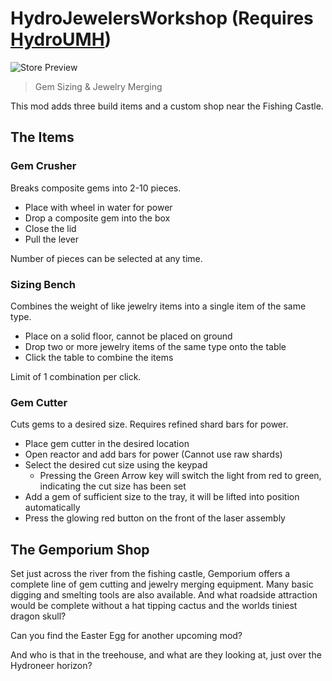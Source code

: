 # HydroJewelersWorkshop (Requires [HydroUMH](https://github.com/RHlNO/HydroneerModding/raw/main/Release%20Mods/501-HydroUMH_P.pak))

![Store Preview](https://cdn.discordapp.com/attachments/714629216041435157/950940430965542912/unknown.png)

 > Gem Sizing & Jewelry Merging

This mod adds three build items and a custom shop near the Fishing Castle.

## The Items

### Gem Crusher
Breaks composite gems into 2-10 pieces.
* Place with wheel in water for power
* Drop a composite gem into the box
* Close the lid
* Pull the lever

Number of pieces can be selected at any time.

### Sizing Bench
Combines the weight of like jewelry items into a single item of the same type.
* Place on a solid floor, cannot be placed on ground
* Drop two or more jewelry items of the same type onto the table
* Click the table to combine the items

Limit of 1 combination per click.

### Gem Cutter
Cuts gems to a desired size. Requires refined shard bars for power.
* Place gem cutter in the desired location
* Open reactor and add bars for power (Cannot use raw shards)
* Select the desired cut size using the keypad
    * Pressing the Green Arrow key will switch the light from red to green, indicating the cut size has been set
* Add a gem of sufficient size to the tray, it will be lifted into position automatically
* Press the glowing red button on the front of the laser assembly


## The Gemporium Shop
Set just across the river from the fishing castle, Gemporium offers a complete line of gem cutting and jewelry merging equipment. Many basic digging and smelting tools are also available. And what roadside attraction would be complete without a hat tipping cactus and the worlds tiniest dragon skull?

Can you find the Easter Egg for another upcoming mod?

And who is that in the treehouse, and what are they looking at, just over the Hydroneer horizon?
